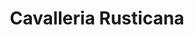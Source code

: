 ---
title: "Cavalleria Rusticana"
drama-url: "https://en.wikipedia.org/wiki/Cavalleria_rusticana"
brief-introduction: "No one can forgive, only God can. Only forgiveness can be redeemed."
img-name: "Cavalleria rusticana poster"
image-url: "https://upload.wikimedia.org/wikipedia/commons/2/28/Cavalleria_rusticana_poster.jpg"
img-creator: "D. Alexánder Rodríguez G."
licence: "CC BY-SA 4.0"

original-work-name: of the same name
original-work-type: short story and subsequent play
original-work-year: 1880
original-work-url: https://en.wikipedia.org/wiki/Cavalleria_rusticana_(novella)
writer: "Giovanni Verga"

category: "Opera and Musicals"
tags: 1890s, Tragedy, Romance, Historical, God, Philosophy, Fantasy

synopsis: "Cavalleria Rusticana is based on the real life of an ordinary farmer in Sicily, Italy. It describes the \"relationship\" between the farmer Turiddu and his ex girlfriend Lola after his marriage, which made his wife Santuzza very angry. Santuzza told Lola's husband about the matter, the two men were in a duel, and Turiddu was killed."
act-brief: |
  _**Act I**_ - In a easter morning, in a 19th-century Sicilian village.  
  The story takes place in front of a tavern in a square in the Sicilian countryside. Lucia learns that her son Turiddu has betrayed his wife Santuzza and has made love to Lola, the wife of the driver Alfio. Santuzza persuaded him to correct his evil, but he refused, and still walked into the church with the flamboyant Lola. Santuzza had to tell Alfio that Lola had hooked up with her husband. Alfio challenges Turiddu, and the two sides agree to a duel. Turiddu came to bid farewell to her mother Lucia, and asked her to treat Santuzza like a mother, and left. After that, Santuzza came to Luzia, hugged the poor old woman and started crying... At this time, a woman came from a distance shouting loudly -- "They killed Turiddu!" Santuzza suddenly fainted to the ground (wikipedia, 2021).  
transition: "There are three reasons for the success of this work - First, it chose real-life themes that reflect the lives of ordinary people and left a deep impression on people; second, the music description is extremely wild, and the lyrics and music are also combined very tight, so that the plot and music coordinate very well; last but not least, all the music in the play adopts the beautiful melody in Italian style, which makes the musical talent of Mascagni fully revealed in this work. Let's see the premiere of this talented musicals..."

performance-date: "17 May 1890"
performance-country: "Itali"
performance-city: "Rome"
performance-venue: "Teatro Costanzi"
director: "Pietro Mascagni"
directer-img-url: https://upload.wikimedia.org/wikipedia/commons/thumb/a/a9/Pietro_Mascagni_1.jpg/895px-Pietro_Mascagni_1.jpg
directer-img-licence: "Creative Commons Public Domain Mark 1.0 License"
scriptwriter: "Giovanni Targioni-Tozzetti and Guido Menasci (Italian libretto)"

references: |
  wikipedia.org. 2021. Cavalleria rusticana - Wikipedia. [online] Available at: <https://en.wikipedia.org/wiki/Cavalleria_rusticana> [Accessed 13 December 2021].

music1: Intermezzo Sinfonico
music1-url: https://en.wikipedia.org/wiki/File:Pietro_Mascagni_-_Cavalleria_Rusticana_-_Intermezzo_Sinfonico.ogg

music2: Gli aranci olezzano
music2-url: https://www.youtube.com/watch?v=pBuwIEhxF6Y

music3: Easter Hymn (in The Royal Opera)
music3-url: https://www.youtube.com/watch?v=n6D5ZNwqYB0

layout: exhibit
---